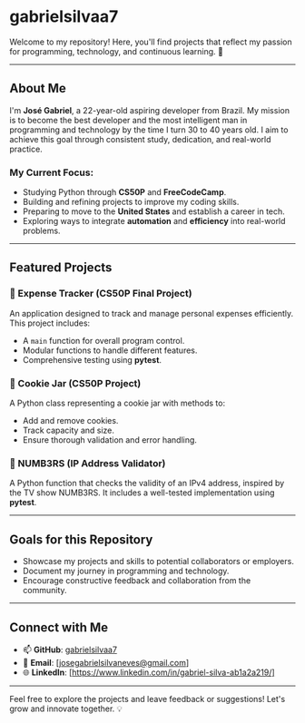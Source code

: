 # gabrielsilvaa7

Welcome to my repository! Here, you'll find projects that reflect my passion for programming, technology, and continuous learning. 🚀

---

## About Me

I'm **José Gabriel**, a 22-year-old aspiring developer from Brazil. My mission is to become the best developer and the most intelligent man in programming and technology by the time I turn 30 to 40 years old. I aim to achieve this goal through consistent study, dedication, and real-world practice.

### My Current Focus:
- Studying Python through **CS50P** and **FreeCodeCamp**.
- Building and refining projects to improve my coding skills.
- Preparing to move to the **United States** and establish a career in tech.
- Exploring ways to integrate **automation** and **efficiency** into real-world problems.

---

## Featured Projects

### 🚧 Expense Tracker (CS50P Final Project)
An application designed to track and manage personal expenses efficiently. This project includes:
- A `main` function for overall program control.
- Modular functions to handle different features.
- Comprehensive testing using **pytest**.

### 🍪 Cookie Jar (CS50P Project)
A Python class representing a cookie jar with methods to:
- Add and remove cookies.
- Track capacity and size.
- Ensure thorough validation and error handling.

### 🔢 NUMB3RS (IP Address Validator)
A Python function that checks the validity of an IPv4 address, inspired by the TV show NUMB3RS. It includes a well-tested implementation using **pytest**.

---

## Goals for this Repository

- Showcase my projects and skills to potential collaborators or employers.
- Document my journey in programming and technology.
- Encourage constructive feedback and collaboration from the community.

---

## Connect with Me

- 📫 **GitHub**: [gabrielsilvaa7](https://github.com/gabrielsilvaa7)
- 📧 **Email**: [josegabrielsilvaneves@gmail.com]
- 🌐 **LinkedIn**: [https://www.linkedin.com/in/gabriel-silva-ab1a2a219/]

---

Feel free to explore the projects and leave feedback or suggestions! Let's grow and innovate together. 💡
